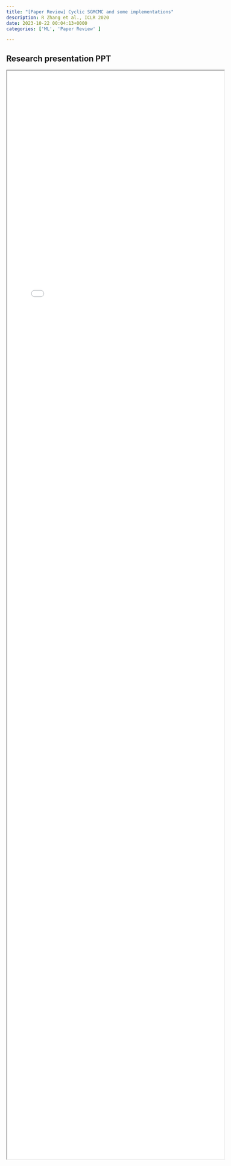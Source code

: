 ```yaml
---
title: "[Paper Review] Cyclic SGMCMC and some implementations" 
description: R Zhang et al., ICLR 2020
date: 2023-10-22 00:04:13+0000
categories: ['ML', 'Paper Review' ]

---
```



## Research presentation PPT 

<!-- <iframe src="https://kaistackr-my.sharepoint.com/:p:/g/personal/krait_kaist_ac_kr/EXa02sncqcxHiIsgX_A96d0BlaOsBYhWsnqz5D06uZgO7w?e=MtAfyw&amp;action=embedview&amp;wdAr=1.7777777777777777" style="display:block; width:60vw; height: 72vh"></iframe> -->

<iframe src= ppt.pdf#toolbar=0&navpanes=0 style="display:block; width:60vw; height: 72vh"></iframe>



<!-- 
<iframe src= "https://drive.google.com/file/d/1bQGhDBlJei1nif7Zib16en1ndMKWvyp_/view?usp=sharing" style="display:block; width:60vw; height: 72vh"></iframe> -->